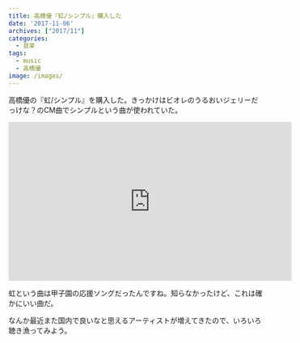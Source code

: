 ```yaml
---
title: 高橋優『虹/シンプル』購入した
date: '2017-11-06'
archives: ["2017/11"]
categories:
  - 音楽
tags:
  - music
  - 高橋優
image: /images/
---
```

高橋優の『虹/シンプル』を購入した。きっかけはビオレのうるおいジェリーだっけな？のCM曲でシンプルという曲が使われていた。

<!--more-->

<iframe width="560" height="315" src="https://www.youtube.com/embed/ljAqjWrXz8A?rel=0" frameborder="0" allowfullscreen></iframe>

虹という曲は甲子園の応援ソングだったんですね。知らなかったけど、これは確かにいい曲だ。

なんか最近また国内で良いなと思えるアーティストが増えてきたので、いろいろ聴き漁ってみよう。

